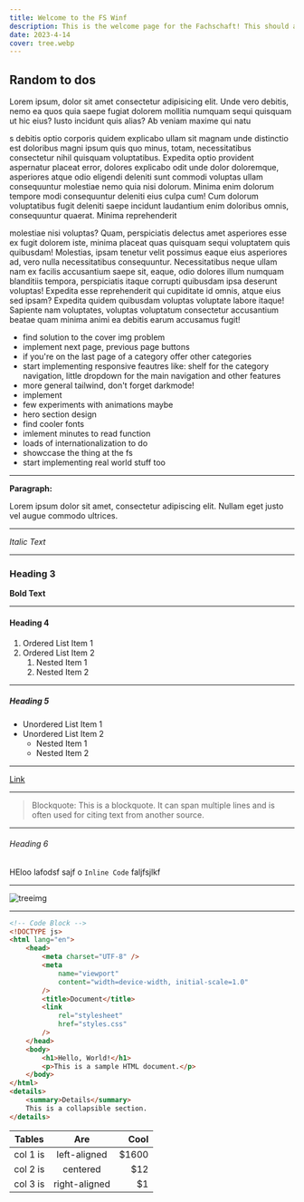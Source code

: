 ```yaml
---
title: Welcome to the FS Winf
description: This is the welcome page for the Fachschaft! This should always appear as the first post in the posts section.
date: 2023-4-14
cover: tree.webp
---
```


## Random to dos

Lorem ipsum, dolor sit amet consectetur adipisicing elit. Unde vero debitis, nemo ea quos quia saepe fugiat dolorem mollitia numquam sequi quisquam ut hic eius? Iusto incidunt quis alias? Ab veniam maxime qui natu

s debitis optio corporis quidem explicabo ullam sit magnam unde distinctio est doloribus magni ipsum quis quo minus, totam, necessitatibus consectetur nihil quisquam voluptatibus. Expedita optio provident aspernatur placeat error, dolores explicabo odit unde dolor doloremque, asperiores atque odio eligendi deleniti sunt commodi voluptas ullam consequuntur molestiae nemo quia nisi dolorum. Minima enim dolorum tempore modi consequuntur deleniti eius culpa cum! Cum dolorum voluptatibus fugit deleniti saepe incidunt
laudantium enim doloribus omnis, consequuntur quaerat. Minima reprehenderit

molestiae nisi voluptas? Quam, perspiciatis delectus amet asperiores esse ex fugit dolorem iste, minima placeat quas quisquam sequi voluptatem quis quibusdam! Molestias, ipsam tenetur velit possimus eaque eius asperiores ad, vero nulla necessitatibus consequuntur. Necessitatibus neque ullam nam ex facilis accusantium saepe sit, eaque, odio dolores illum numquam blanditiis tempora, perspiciatis itaque corrupti quibusdam ipsa deserunt voluptas! Expedita esse reprehenderit qui cupiditate id omnis, atque eius sed ipsam? Expedita quidem quibusdam voluptas voluptate labore itaque! Sapiente nam voluptates, voluptas voluptatum consectetur accusantium beatae quam minima animi ea debitis earum accusamus fugit!

- find solution to the cover img problem
- implement next page, previous page buttons
- if you're on the last page of a category offer other categories
- start implementing responsive feautres like: shelf for the category navigation, little dropdown for the main navigation and other features
- more general tailwind, don't forget darkmode!
- implement
- few experiments with animations maybe
- hero section design
- find cooler fonts
- imlement minutes to read function
- loads of internationalization to do
- showccase the thing at the fs
- start implementing real world stuff too

---

**Paragraph:**

Lorem ipsum dolor sit amet, consectetur adipiscing elit. Nullam eget justo vel augue commodo ultrices.

---

_Italic Text_

---

### Heading 3

**Bold Text**

---

#### Heading 4

1. Ordered List Item 1
2. Ordered List Item 2
   1. Nested Item 1
   2. Nested Item 2

---

##### Heading 5

- Unordered List Item 1
- Unordered List Item 2
  - Nested Item 1
  - Nested Item 2

---

[Link](https://www.example.com)

---

> Blockquote: This is a blockquote. It can span multiple lines and is often used for citing text from another source.

---

###### Heading 6

HEloo lafodsf sajf o `Inline Code` faljfsjlkf

---

![treeimg](/tree.webp)

---

```html
<!-- Code Block -->
<!DOCTYPE js>
<html lang="en">
	<head>
		<meta charset="UTF-8" />
		<meta
			name="viewport"
			content="width=device-width, initial-scale=1.0"
		/>
		<title>Document</title>
		<link
			rel="stylesheet"
			href="styles.css"
		/>
	</head>
	<body>
		<h1>Hello, World!</h1>
		<p>This is a sample HTML document.</p>
	</body>
</html>
<details>
	<summary>Details</summary>
	This is a collapsible section.
</details>
```

| Tables   |      Are      |  Cool |
| -------- | :-----------: | ----: |
| col 1 is | left-aligned  | $1600 |
| col 2 is |   centered    |   $12 |
| col 3 is | right-aligned |    $1 |
